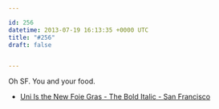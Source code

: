 ```yaml
---

id: 256
datetime: 2013-07-19 16:13:35 +0000 UTC
title: "#256"
draft: false


---
```


Oh SF. You and your food. 

 
 * [Uni Is the New Foie Gras - The Bold Italic - San Francisco](http://www.thebolditalic.com/laurensloss/stories/3379-uni-is-the-new-foie-gras)


